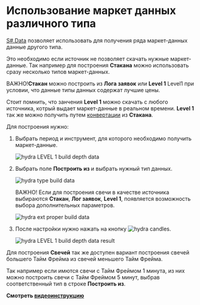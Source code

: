 # Использование маркет данных различного типа

[S\#.Data](Hydra.md) позволяет использовать для получения ряда маркет\-данных данные другого типа.

Это необходимо если источник не позволяет скачать нужные маркет\-данные. Так например для построения **Стакана** можно использовать сразу несколько типов маркет\-данных.

ВАЖНО\!**Стакан** можно построить из **Лога заявок** или **Level 1** Level1 при условии, что данные типы данных содержат лучшие цены.

Стоит помнить, что занчения **Level 1** можно скачать с любого источника, котрый выдает маркет\-данные в реальном времени. **Level 1** так же можно получить путем [конвертации](HydraTasksConverter.md) из **Стакана**. 

Для построения нужно:

1. Выбрать период и инструмент, для которого необходимо получить маркет\-данные.

   ![hydra LEVEL 1 build depth data](~/images/hydra_LEVEL1_build_depth_data.png)
2. Выбрать поле **Построить из** и выбрать нужный тип данных.

   ![hydra type build data](~/images/hydra_type_build_data.png)

   ВАЖНО\! Если для построения свечи в качестве источника выбираются **Стакан**, **Лог заявок**, **Level 1**, появляется возможность выбора дополнительных параметров.

   ![hydra ext proper build data](~/images/hydra_ext_proper_build_data.png)
3. После настройки нужно нажать на кнопку ![hydra candles](~/images/hydra_candles.png).

   ![hydra LEVEL 1 build depth data result](~/images/hydra_LEVEL1_build_depth_data_result.png)

Для построения **Свечей** так же доступен вариант построения свечей большего Тайм Фрейма из свечей меньшего Тайм Фрейма. 

Так например если имются свечи с Тайм Фреймом 1 минута, из них можно построить свечи с Тайм Фреймом 5 минут, выбрав соответственный тип в строке **Построить из**. 

**Смотреть [видеоинструкцию](HydraBuildMarkethDepthLogLevel.md)**
